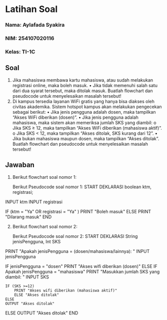# Latihan Soal

<h3> Nama: Aylafada Syakira <h3>
<h3> NIM: 254107020116 <h3>
<h3> Kelas: TI-1C <h3>

## Soal 
1. Jika mahasiswa membawa kartu mahasiswa, atau sudah melakukan registrasi online, maka boleh masuk.
    • Jika tidak memenuhi salah satu dari dua syarat tersebut, maka ditolak masuk. Buatlah flowchart dan pseudocode untuk menyelesaikan masalah tersebut!
2. Di kampus tersedia layanan WiFi gratis yang hanya bisa diakses oleh civitas akademika. Sistem hotspot kampus akan melakukan pengecekan sebagai berikut:
    • Jika jenis pengguna adalah dosen, maka tampilkan “Akses WiFi diberikan (dosen)”.
    • Jika jenis pengguna adalah mahasiswa, maka sistem akan memeriksa jumlah SKS yang diambil:
        o Jika SKS ≥ 12, maka tampilkan “Akses WiFi diberikan (mahasiswa aktif)”.
        o Jika SKS < 12, maka tampilkan “Akses ditolak, SKS kurang dari 12”.
    • Jika bukan mahasiswa maupun dosen, maka tampilkan “Akses ditolak”. Buatlah flowchart dan pseudocode untuk menyelesaikan masalah tersebut!

## Jawaban

1. Berikut flowchart soal nomor 1:

    Berikut Pseudocode soal nomor 1: 
 START
 DEKLARASI boolean ktm, registrasi;
 
INPUT ktm 
INPUT registrasi
 
 IF (ktm = "Ya" OR registrasi = "Ya" )
    PRINT "Boleh masuk"
 ELSE 
    PRINT "Dilarang masuk"
END

2. Berikut flowchart soal nomor 2:

    Berikut Pseudocode soal nomor 2: 
START
DEKLARASI String jenisPengguna, Int SKS

PRINT "Apakah jenisPengguna = (dosen/mahasiswa/lainnya): "
INPUT jenisPengguna

IF jenisPengguna = "dosen" 
    PRINT "Akses wifi diberikan (dosen)"
ELSE IF Apakah jenisPengguna = "mahasiswa"
    PRINT "Masukkan jumlah SKS yang diambil: "
    INPUT SKS

    IF (SKS >=12)
        PRINT "Akses wifi diberikan (mahasiswa aktif)"
        ELSE "Akses ditolak"
    ELSE 
    OUTPUT "Akses ditolak"

ELSE 
    OUTPUT "Akses ditolak"
END